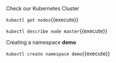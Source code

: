 Check our Kubernetes Cluster

`kubectl get nodes`{{execute}}

`kubectl describe node master`{{execute}}


Creating a namespace **demo**

`kubectl create namespace demo`{{execute}}

